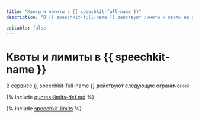 ```yaml
---
title: "Квоты и лимиты в {{ speechkit-full-name }}"
description: "В {{ speechkit-full-name }} действуют лимиты и квоты на распознавание аудиозаписей, потоковый режим распознавания и синтез речи. Более подробно об ограничениях в сервисе вы узнаете из данной статьи."

editable: false
---
```


# Квоты и лимиты в {{ speechkit-name }}

В сервисе {{ speechkit-full-name }} действуют следующие ограничения:

{% include [quotes-limits-def.md](../../_includes/quotes-limits-def-without-ui.md) %}

{% include [speechkit-limits](../../_includes/speechkit-limits.md) %}